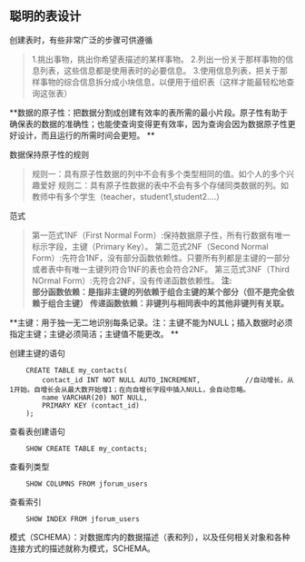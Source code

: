 ## 聪明的表设计
创建表时，有些非常广泛的步骤可供遵循
> 1.挑出事物，挑出你希望表描述的某样事物。
> 2.列出一份关于那样事物的信息列表，这些信息都是使用表时的必要信息。
> 3.使用信息列表，把关于那样事物的综合信息拆分成小块信息，以便用于组织表（这样才能最轻松地查询这张表） 

**数据的原子性：把数据分割成创建有效率的表所需的最小片段。原子性有助于确保表的数据的准确性；也能使查询变得更有效率，因为查询会因为数据原子性更好设计，而且运行的所需时间会更短。 **

数据保持原子性的规则
>规则一：具有原子性数据的列中不会有多个类型相同的值。如个人的多个兴趣爱好 
>规则二：具有原子性数据的表中不会有多个存储同类数据的列。如教师中有多个学生（teacher，student1,student2....） 

范式
>第一范式1NF（First Normal Form）:保持数据原子性，所有行数据有唯一标示字段，主键（Primary Key）。
>第二范式2NF（Second Normal Form）:先符合1NF，没有部分函数依赖性。只要所有列都是主键的一部分或者表中有唯一主键列符合1NF的表也会符合2NF。 
>第三范式3NF（Third NOrmal Form）:先符合2NF，没有传递函数依赖性。 
>**注:**  
>**部分函数依赖：是指非主键的列依赖于组合主键的某个部分（但不是完全依赖于组合主键）**
>**传递函数依赖：非键列与相同表中的其他非键列有关联。**



**主键：用于独一无二地识别每条记录。注：主键不能为NULL；插入数据时必须指定主键；主键必须简洁；主键值不能更改。 **

创建主键的语句

		CREATE TABLE my_contacts(
			contact_id INT NOT NULL AUTO_INCREMENT,           //自动增长，从1开始。自增长会从最大数开始增1；在向自增长字段中插入NULL，会自动忽略。
			name VARCHAR(20) NOT NULL,
			PRIMARY KEY (contact_id)
		);

查看表创建语句

		SHOW CREATE TABLE my_contacts; 
查看列类型

		SHOW COLUMNS FROM jforum_users 
查看索引

		SHOW INDEX FROM jforum_users 

模式（SCHEMA）：对数据库内的数据描述（表和列），以及任何相关对象和各种连接方式的描述就称为模式，SCHEMA。 